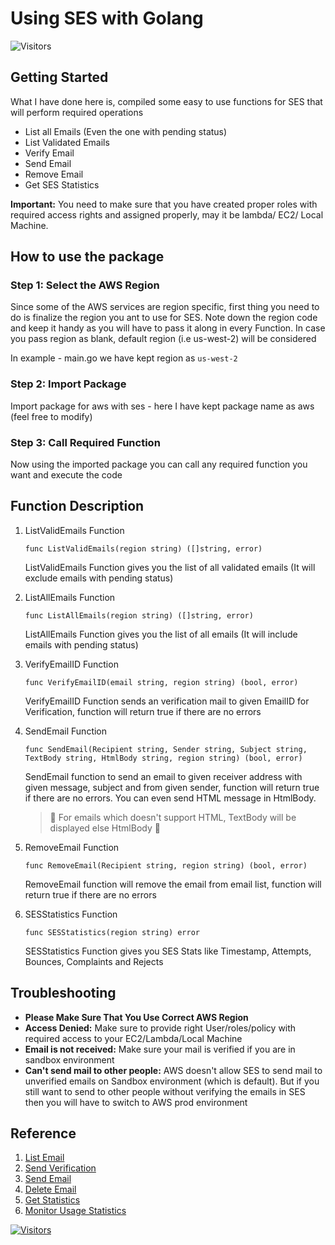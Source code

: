 # Using SES with Golang

![Visitors](https://api.visitorbadge.io/api/visitors?path=aasisodiya.go.golang-email-service.ses&labelColor=%23ffa500&countColor=%23263759&labelStyle=upper)

## Getting Started

What I have done here is, compiled some easy to use functions for SES that will perform required operations

* List all Emails (Even the one with pending status)
* List Validated Emails
* Verify Email
* Send Email
* Remove Email
* Get SES Statistics

**Important:** You need to make sure that you have created proper roles with required access rights and assigned properly, may it be lambda/ EC2/ Local Machine.

## How to use the package

### Step 1: Select the AWS Region

Since some of the AWS services are region specific, first thing you need to do is finalize the region you ant to use for SES. Note down the region code and keep it handy as you will have to pass it along in every Function. In case you pass region as blank, default region (i.e us-west-2) will be considered

In example - main.go we have kept region as `us-west-2`

### Step 2: Import Package

Import package for aws with ses - here I have kept package name as aws (feel free to modify)

### Step 3: Call Required Function

Now using the imported package you can call any required function you want and execute the code

## Function Description

1. ListValidEmails Function

    ```golang
    func ListValidEmails(region string) ([]string, error)
    ```

    ListValidEmails Function gives you the list of all validated emails (It will exclude emails with pending status)

1. ListAllEmails Function

    ```golang
    func ListAllEmails(region string) ([]string, error)
    ```

    ListAllEmails Function gives you the list of all emails (It will include emails with pending status)

1. VerifyEmailID Function

    ```golang
    func VerifyEmailID(email string, region string) (bool, error)
    ```

    VerifyEmailID Function sends an verification mail to given EmailID for Verification, function will return true if there are no errors

1. SendEmail Function

    ```golang
    func SendEmail(Recipient string, Sender string, Subject string, TextBody string, HtmlBody string, region string) (bool, error)
    ```

    SendEmail function to send an email to given receiver address with given message, subject and from given sender, function will return true if there are no errors. You can even send HTML message in HtmlBody.

    > :red_circle: For emails which doesn't support HTML, TextBody will be displayed else HtmlBody :red_circle:

1. RemoveEmail Function

    ```golang
    func RemoveEmail(Recipient string, region string) (bool, error)
    ```

    RemoveEmail function will remove the email from email list, function will return true if there are no errors

1. SESStatistics Function

    ```golang
    func SESStatistics(region string) error
    ```

    SESStatistics Function gives you SES Stats like Timestamp, Attempts, Bounces, Complaints and Rejects

## Troubleshooting

* **Please Make Sure That You Use Correct AWS Region**
* **Access Denied:** Make sure to provide right User/roles/policy with required access to your EC2/Lambda/Local Machine
* **Email is not received:** Make sure your mail is verified if you are in sandbox environment
* **Can't send mail to other people:** AWS doesn't allow SES to send mail to unverified emails on Sandbox environment (which is default). But if you still want to send to other people without verifying the emails in SES then you will have to switch to AWS prod environment
<!-- 
<a href="http://www.youtube.com/watch?feature=player_embedded&v=Be2xHx0A2yI
" target="_blank"><img src="https://img.youtube.com/vi/Be2xHx0A2yI/0.jpg" 
alt="IMAGE ALT TEXT HERE" width="240" height="180" border="10" /></a> -->

## Reference

1. [List Email](https://docs.aws.amazon.com/sdk-for-go/v1/developer-guide/ses-example-list-emails.html)
2. [Send Verification](https://docs.aws.amazon.com/sdk-for-go/v1/developer-guide/ses-example-send-verification.html)
3. [Send Email](https://docs.aws.amazon.com/sdk-for-go/v1/developer-guide/ses-example-send-email.html)
4. [Delete Email](https://docs.aws.amazon.com/sdk-for-go/v1/developer-guide/ses-example-delete-address.html)
5. [Get Statistics](https://docs.aws.amazon.com/sdk-for-go/v1/developer-guide/ses-example-get-statistics.html)
6. [Monitor Usage Statistics](https://github.com/awsdocs/amazon-ses-developer-guide/blob/master/doc-source/monitor-usage-statistics-api.md)

[![Visitors](https://api.visitorbadge.io/api/visitors?path=aasisodiya.go&labelColor=%23ffa500&countColor=%23263759&labelStyle=upper)](https://visitorbadge.io/status?path=aasisodiya.go)
